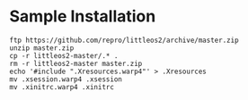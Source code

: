 Sample Installation
===================

	ftp https://github.com/repro/littleos2/archive/master.zip
	unzip master.zip
	cp -r littleos2-master/.* .
	rm -r littleos2-master master.zip
	echo '#include ".Xresources.warp4"' > .Xresources
	mv .xsession.warp4 .xsession
	mv .xinitrc.warp4 .xinitrc

